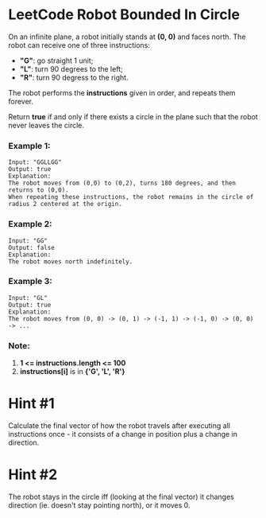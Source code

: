 # LeetCode Robot Bounded In Circle
On an infinite plane, a robot initially stands at **(0, 0)** and faces north.  The robot can receive one of three instructions:

* **"G"**: go straight 1 unit;
* **"L"**: turn 90 degrees to the left;
* **"R"**: turn 90 degress to the right.

The robot performs the **instructions** given in order, and repeats them forever.

Return **true** if and only if there exists a circle in the plane such that the robot never leaves the circle.

 

### Example 1:
```
Input: "GGLLGG"
Output: true
Explanation: 
The robot moves from (0,0) to (0,2), turns 180 degrees, and then returns to (0,0).
When repeating these instructions, the robot remains in the circle of radius 2 centered at the origin.
```

### Example 2:
```
Input: "GG"
Output: false
Explanation: 
The robot moves north indefinitely.
```

### Example 3:
```
Input: "GL"
Output: true
Explanation: 
The robot moves from (0, 0) -> (0, 1) -> (-1, 1) -> (-1, 0) -> (0, 0) -> ...
```

### Note:

1. **1 <= instructions.length <= 100**
2. **instructions[i]** is in **{'G', 'L', 'R'}**

# Hint #1  
Calculate the final vector of how the robot travels after executing all instructions once - it consists of a change in position plus a change in direction.

# Hint #2  
The robot stays in the circle iff (looking at the final vector) it changes direction (ie. doesn't stay pointing north), or it moves 0.